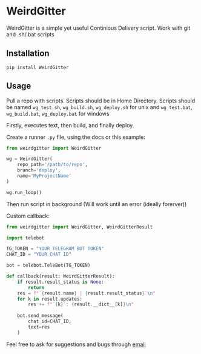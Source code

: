 # WeirdGitter

WeirdGitter is a simple yet useful Continious Delivery script. Work with git and .sh/.bat scripts

## Installation

`pip install WeirdGitter`

## Usage

Pull a repo with scripts. Scripts should be in Home Directory.
Scripts should be named `wg_test.sh`, `wg_build.sh`, `wg_deploy.sh` for unix and `wg_test.bat`, `wg_build.bat`, `wg_deploy.bat` for windows

Firstly, executes text, then build, and finally deploy.

Create a runner `.py` file, using the docs or this example:

```python
from weirdgitter import WeirdGitter

wg = WeirdGitter(
    repo_path='/path/to/repo',
    branch='deploy',
    name='MyProjectName'
)

wg.run_loop()
```

Then run script in background (Will work until an error (ideally forerver))

Custom callback:
```python
from weirdgitter import WeirdGitter, WeirdGitterResult

import telebot

TG_TOKEN = "YOUR TELEGRAM BOT TOKEN"
CHAT_ID = "YOUR CHAT ID"

bot = telebot.TeleBot(TG_TOKEN)

def callback(result: WeirdGitterResult):
    if result.result_status is None:
        return
    res = f"`{result.name} | {result.result_status}`\n"
    for k in result.updates:
        res += f"`{k}`: {result.__dict__[k]}\n"
    
    bot.send_message(
        chat_id=CHAT_ID,
        text=res
    )
```

Feel free to ask for suggestions and bugs through [email](mailto:nikitos99099@gmail.com)

